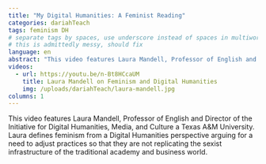 ```yaml
---
title: "My Digital Humanities: A Feminist Reading"
categories: dariahTeach
tags: feminism DH
# separate tags by spaces, use underscore instead of spaces in multiword tags
# this is admittedly messy, should fix
language: en
abstract: "This video features Laura Mandell, Professor of English and Director of the Initiative for Digital Humanities, Media, and Culture a Texas A&M University. Laura defines feminism from a Digital Humanities perspective arguing for a need to adjust practices so that they are not replicating the sexist infrastructure of the traditional academy and business world. "
videos:
  - url: https://youtu.be/n-Bt8HCcaUM
    title: Laura Mandell on Feminism and Digital Humanities
    img: /uploads/dariahTeach/laura-mandell.jpg
columns: 1
---
```


This video features Laura Mandell, Professor of English and Director of the Initiative for Digital Humanities, Media, and Culture a Texas A&M University. Laura defines feminism from a Digital Humanities perspective arguing for a need to adjust practices so that they are not replicating the sexist infrastructure of the traditional academy and business world.
